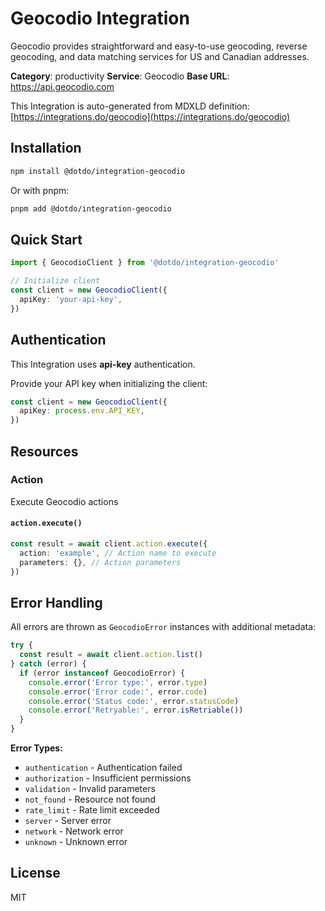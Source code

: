 # Geocodio Integration

Geocodio provides straightforward and easy-to-use geocoding, reverse geocoding, and data matching services for US and Canadian addresses.

**Category**: productivity
**Service**: Geocodio
**Base URL**: https://api.geocodio.com

This Integration is auto-generated from MDXLD definition: [https://integrations.do/geocodio](https://integrations.do/geocodio)

## Installation

```bash
npm install @dotdo/integration-geocodio
```

Or with pnpm:

```bash
pnpm add @dotdo/integration-geocodio
```

## Quick Start

```typescript
import { GeocodioClient } from '@dotdo/integration-geocodio'

// Initialize client
const client = new GeocodioClient({
  apiKey: 'your-api-key',
})
```

## Authentication

This Integration uses **api-key** authentication.

Provide your API key when initializing the client:

```typescript
const client = new GeocodioClient({
  apiKey: process.env.API_KEY,
})
```

## Resources

### Action

Execute Geocodio actions

#### `action.execute()`

```typescript
const result = await client.action.execute({
  action: 'example', // Action name to execute
  parameters: {}, // Action parameters
})
```

## Error Handling

All errors are thrown as `GeocodioError` instances with additional metadata:

```typescript
try {
  const result = await client.action.list()
} catch (error) {
  if (error instanceof GeocodioError) {
    console.error('Error type:', error.type)
    console.error('Error code:', error.code)
    console.error('Status code:', error.statusCode)
    console.error('Retryable:', error.isRetriable())
  }
}
```

**Error Types:**

- `authentication` - Authentication failed
- `authorization` - Insufficient permissions
- `validation` - Invalid parameters
- `not_found` - Resource not found
- `rate_limit` - Rate limit exceeded
- `server` - Server error
- `network` - Network error
- `unknown` - Unknown error

## License

MIT
